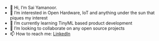 - 👋 Hi, I’m Sai Yamanoor. 
- 👀 I’m interested in Open Hardware, IoT and anything under the sun that piques my interest
- 🌱 I’m currently learning TinyML based product development
- 💞️ I’m looking to collaborate on any open source projects
- 📫 How to reach me: [LinkedIn](https://www.linkedin.com/in/saiyamanoor/)

<!---
sai-ydev/sai-ydev is a ✨ special ✨ repository because its `README.md` (this file) appears on your GitHub profile.
You can click the Preview link to take a look at your changes.
--->
